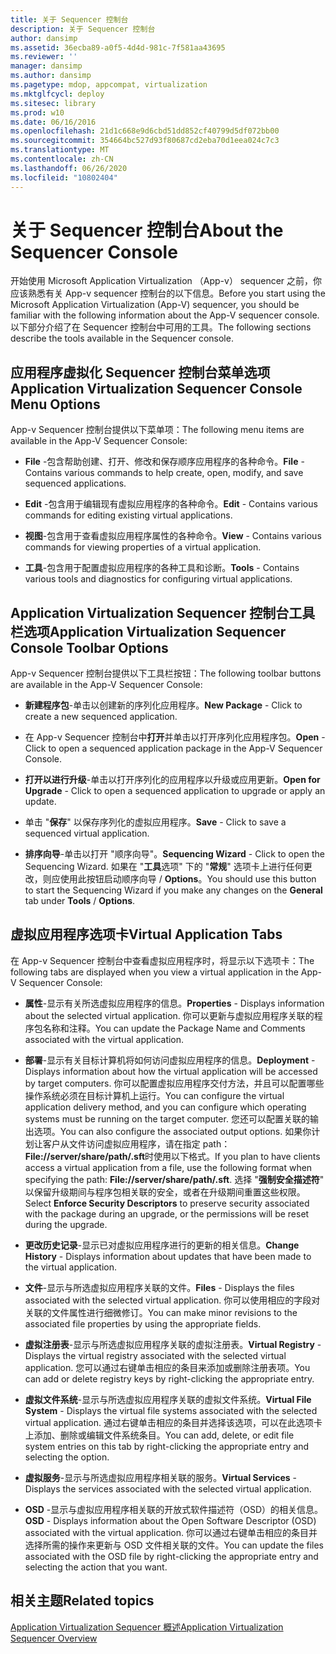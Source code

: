 ```yaml
---
title: 关于 Sequencer 控制台
description: 关于 Sequencer 控制台
author: dansimp
ms.assetid: 36ecba89-a0f5-4d4d-981c-7f581aa43695
ms.reviewer: ''
manager: dansimp
ms.author: dansimp
ms.pagetype: mdop, appcompat, virtualization
ms.mktglfcycl: deploy
ms.sitesec: library
ms.prod: w10
ms.date: 06/16/2016
ms.openlocfilehash: 21d1c668e9d6cbd51dd852cf40799d5df072bb00
ms.sourcegitcommit: 354664bc527d93f80687cd2eba70d1eea024c7c3
ms.translationtype: MT
ms.contentlocale: zh-CN
ms.lasthandoff: 06/26/2020
ms.locfileid: "10802404"
---
```

# <span data-ttu-id="9e278-103">关于 Sequencer 控制台</span><span class="sxs-lookup"><span data-stu-id="9e278-103">About the Sequencer Console</span></span>


<span data-ttu-id="9e278-104">开始使用 Microsoft Application Virtualization （App-v） sequencer 之前，你应该熟悉有关 App-v sequencer 控制台的以下信息。</span><span class="sxs-lookup"><span data-stu-id="9e278-104">Before you start using the Microsoft Application Virtualization (App-V) sequencer, you should be familiar with the following information about the App-V sequencer console.</span></span> <span data-ttu-id="9e278-105">以下部分介绍了在 Sequencer 控制台中可用的工具。</span><span class="sxs-lookup"><span data-stu-id="9e278-105">The following sections describe the tools available in the Sequencer console.</span></span>

## <span data-ttu-id="9e278-106">应用程序虚拟化 Sequencer 控制台菜单选项</span><span class="sxs-lookup"><span data-stu-id="9e278-106">Application Virtualization Sequencer Console Menu Options</span></span>


<span data-ttu-id="9e278-107">App-v Sequencer 控制台提供以下菜单项：</span><span class="sxs-lookup"><span data-stu-id="9e278-107">The following menu items are available in the App-V Sequencer Console:</span></span>

-   <span data-ttu-id="9e278-108">**File** -包含帮助创建、打开、修改和保存顺序应用程序的各种命令。</span><span class="sxs-lookup"><span data-stu-id="9e278-108">**File** - Contains various commands to help create, open, modify, and save sequenced applications.</span></span>

-   <span data-ttu-id="9e278-109">**Edit** -包含用于编辑现有虚拟应用程序的各种命令。</span><span class="sxs-lookup"><span data-stu-id="9e278-109">**Edit** - Contains various commands for editing existing virtual applications.</span></span>

-   <span data-ttu-id="9e278-110">**视图**-包含用于查看虚拟应用程序属性的各种命令。</span><span class="sxs-lookup"><span data-stu-id="9e278-110">**View** - Contains various commands for viewing properties of a virtual application.</span></span>

-   <span data-ttu-id="9e278-111">**工具**-包含用于配置虚拟应用程序的各种工具和诊断。</span><span class="sxs-lookup"><span data-stu-id="9e278-111">**Tools** - Contains various tools and diagnostics for configuring virtual applications.</span></span>

## <a href="" id="application-virtualization-sequencer-console-toolbar-options-"></a><span data-ttu-id="9e278-112">Application Virtualization Sequencer 控制台工具栏选项</span><span class="sxs-lookup"><span data-stu-id="9e278-112">Application Virtualization Sequencer Console Toolbar Options</span></span>


<span data-ttu-id="9e278-113">App-v Sequencer 控制台提供以下工具栏按钮：</span><span class="sxs-lookup"><span data-stu-id="9e278-113">The following toolbar buttons are available in the App-V Sequencer Console:</span></span>

-   <span data-ttu-id="9e278-114">**新建程序包**-单击以创建新的序列化应用程序。</span><span class="sxs-lookup"><span data-stu-id="9e278-114">**New Package** - Click to create a new sequenced application.</span></span>

-   <span data-ttu-id="9e278-115">在 App-v Sequencer 控制台中**打开**并单击以打开序列化应用程序包。</span><span class="sxs-lookup"><span data-stu-id="9e278-115">**Open** - Click to open a sequenced application package in the App-V Sequencer Console.</span></span>

-   <span data-ttu-id="9e278-116">**打开以进行升级**-单击以打开序列化的应用程序以升级或应用更新。</span><span class="sxs-lookup"><span data-stu-id="9e278-116">**Open for Upgrade** - Click to open a sequenced application to upgrade or apply an update.</span></span>

-   <span data-ttu-id="9e278-117">单击 "**保存**" 以保存序列化的虚拟应用程序。</span><span class="sxs-lookup"><span data-stu-id="9e278-117">**Save** - Click to save a sequenced virtual application.</span></span>

-   <span data-ttu-id="9e278-118">**排序向导**-单击以打开 "顺序向导"。</span><span class="sxs-lookup"><span data-stu-id="9e278-118">**Sequencing Wizard** - Click to open the Sequencing Wizard.</span></span> <span data-ttu-id="9e278-119">如果在 "**工具**选项" 下的 "**常规**" 选项卡上进行任何更改，则应使用此按钮启动顺序向导  /  **Options**。</span><span class="sxs-lookup"><span data-stu-id="9e278-119">You should use this button to start the Sequencing Wizard if you make any changes on the **General** tab under **Tools** / **Options**.</span></span>

## <span data-ttu-id="9e278-120">虚拟应用程序选项卡</span><span class="sxs-lookup"><span data-stu-id="9e278-120">Virtual Application Tabs</span></span>


<span data-ttu-id="9e278-121">在 App-v Sequencer 控制台中查看虚拟应用程序时，将显示以下选项卡：</span><span class="sxs-lookup"><span data-stu-id="9e278-121">The following tabs are displayed when you view a virtual application in the App-V Sequencer Console:</span></span>

-   <span data-ttu-id="9e278-122">**属性**-显示有关所选虚拟应用程序的信息。</span><span class="sxs-lookup"><span data-stu-id="9e278-122">**Properties** - Displays information about the selected virtual application.</span></span> <span data-ttu-id="9e278-123">你可以更新与虚拟应用程序关联的程序包名称和注释。</span><span class="sxs-lookup"><span data-stu-id="9e278-123">You can update the Package Name and Comments associated with the virtual application.</span></span>

-   <span data-ttu-id="9e278-124">**部署**-显示有关目标计算机将如何访问虚拟应用程序的信息。</span><span class="sxs-lookup"><span data-stu-id="9e278-124">**Deployment** - Displays information about how the virtual application will be accessed by target computers.</span></span> <span data-ttu-id="9e278-125">你可以配置虚拟应用程序交付方法，并且可以配置哪些操作系统必须在目标计算机上运行。</span><span class="sxs-lookup"><span data-stu-id="9e278-125">You can configure the virtual application delivery method, and you can configure which operating systems must be running on the target computer.</span></span> <span data-ttu-id="9e278-126">您还可以配置关联的输出选项。</span><span class="sxs-lookup"><span data-stu-id="9e278-126">You can also configure the associated output options.</span></span> <span data-ttu-id="9e278-127">如果你计划让客户从文件访问虚拟应用程序，请在指定 path： **File://server/share/path/.sft**时使用以下格式。</span><span class="sxs-lookup"><span data-stu-id="9e278-127">If you plan to have clients access a virtual application from a file, use the following format when specifying the path: **File://server/share/path/.sft**.</span></span> <span data-ttu-id="9e278-128">选择 "**强制安全描述符**" 以保留升级期间与程序包相关联的安全，或者在升级期间重置这些权限。</span><span class="sxs-lookup"><span data-stu-id="9e278-128">Select **Enforce Security Descriptors** to preserve security associated with the package during an upgrade, or the permissions will be reset during the upgrade.</span></span>

-   <span data-ttu-id="9e278-129">**更改历史记录**-显示已对虚拟应用程序进行的更新的相关信息。</span><span class="sxs-lookup"><span data-stu-id="9e278-129">**Change History** - Displays information about updates that have been made to the virtual application.</span></span>

-   <span data-ttu-id="9e278-130">**文件**-显示与所选虚拟应用程序关联的文件。</span><span class="sxs-lookup"><span data-stu-id="9e278-130">**Files** - Displays the files associated with the selected virtual application.</span></span> <span data-ttu-id="9e278-131">你可以使用相应的字段对关联的文件属性进行细微修订。</span><span class="sxs-lookup"><span data-stu-id="9e278-131">You can make minor revisions to the associated file properties by using the appropriate fields.</span></span>

-   <span data-ttu-id="9e278-132">**虚拟注册表**-显示与所选虚拟应用程序关联的虚拟注册表。</span><span class="sxs-lookup"><span data-stu-id="9e278-132">**Virtual Registry** - Displays the virtual registry associated with the selected virtual application.</span></span> <span data-ttu-id="9e278-133">您可以通过右键单击相应的条目来添加或删除注册表项。</span><span class="sxs-lookup"><span data-stu-id="9e278-133">You can add or delete registry keys by right-clicking the appropriate entry.</span></span>

-   <span data-ttu-id="9e278-134">**虚拟文件系统**-显示与所选虚拟应用程序关联的虚拟文件系统。</span><span class="sxs-lookup"><span data-stu-id="9e278-134">**Virtual File System** - Displays the virtual file systems associated with the selected virtual application.</span></span> <span data-ttu-id="9e278-135">通过右键单击相应的条目并选择该选项，可以在此选项卡上添加、删除或编辑文件系统条目。</span><span class="sxs-lookup"><span data-stu-id="9e278-135">You can add, delete, or edit file system entries on this tab by right-clicking the appropriate entry and selecting the option.</span></span>

-   <span data-ttu-id="9e278-136">**虚拟服务**-显示与所选虚拟应用程序相关联的服务。</span><span class="sxs-lookup"><span data-stu-id="9e278-136">**Virtual Services** - Displays the services associated with the selected virtual application.</span></span>

-   <span data-ttu-id="9e278-137">**OSD** -显示与虚拟应用程序相关联的开放式软件描述符（OSD）的相关信息。</span><span class="sxs-lookup"><span data-stu-id="9e278-137">**OSD** - Displays information about the Open Software Descriptor (OSD) associated with the virtual application.</span></span> <span data-ttu-id="9e278-138">你可以通过右键单击相应的条目并选择所需的操作来更新与 OSD 文件相关联的文件。</span><span class="sxs-lookup"><span data-stu-id="9e278-138">You can update the files associated with the OSD file by right-clicking the appropriate entry and selecting the action that you want.</span></span>

## <span data-ttu-id="9e278-139">相关主题</span><span class="sxs-lookup"><span data-stu-id="9e278-139">Related topics</span></span>


[<span data-ttu-id="9e278-140">Application Virtualization Sequencer 概述</span><span class="sxs-lookup"><span data-stu-id="9e278-140">Application Virtualization Sequencer Overview</span></span>](application-virtualization-sequencer-overview.md)

 

 






